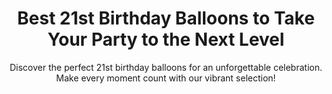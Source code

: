 ---
layout: post
title: Best 21st Birthday Balloons to Take Your Party to the Next Level
subtitle: Discover the perfect 21st birthday balloons for an unforgettable celebration. Make every moment count with our vibrant selection!
header-img: "img/post/2023/09/copied/21st-birthday-balloon.jpg"
header-style: text
permalink: "/21st-birthday-balloons/"
catalog: true
tags:
  - Recipients 
  - Men
---     